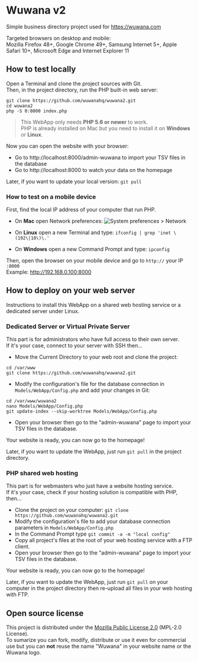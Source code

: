 # Wuwana v2

Simple business directory project used for https://wuwana.com

Targeted browsers on desktop and mobile:  
Mozilla Firefox 48+, Google Chrome 49+, Samsung Internet 5+, Apple Safari 10+, Microsoft Edge and Internet Explorer 11

## How to test locally

Open a Terminal and clone the project sources with Git.  
Then, in the project directory, run the PHP built-in web server:

```
git clone https://github.com/wuwanahq/wuwana2.git
cd wuwana2
php -S 0:8000 index.php
```

> This WebApp only needs **PHP 5.6 or newer** to work.  
> PHP is already installed on Mac but you need to install it on **Windows** or **Linux**.

Now you can open the website with your browser:

- Go to http://localhost:8000/admin-wuwana to import your TSV files in the database
- Go to http://localhost:8000 to watch your data on the homepage

Later, if you want to update your local version: `git pull`

### How to test on a mobile device

First, find the local IP address of your computer that run PHP.

- On **Mac** open Network preferences:
![System preferences > Network](https://cdn.osxdaily.com/wp-content/uploads/2010/11/ip-address-mac.jpg)

- On **Linux** open a new Terminal and type: `ifconfig | grep 'inet \(192\|10\)\.'`
- On **Windows** open a new Command Prompt and type: `ipconfig`

Then, open the browser on your mobile device and go to `http://` your IP `:8000`  
Example: http://192.168.0.100:8000

## How to deploy on your web server

Instructions to install this WebApp on a shared web hosting service or a dedicated server under Linux.

### Dedicated Server or Virtual Private Server

This part is for administrators who have full access to their own server.  
If it's your case, connect to your server with SSH then...

- Move the Current Directory to your web root and clone the project:

```
cd /var/www
git clone https://github.com/wuwanahq/wuwana2.git
```

- Modify the configuration's file for the database connection in `Models/WebApp/Config.php` and add your changes in Git:

```
cd /var/www/wuwana2
nano Models/WebApp/Config.php
git update-index --skip-worktree Models/WebApp/Config.php
```

- Open your browser then go to the "admin-wuwana" page to import your TSV files in the database.

Your website is ready, you can now go to the homepage!

Later, if you want to update the WebApp, just run `git pull` in the project directory.

### PHP shared web hosting

This part is for webmasters who just have a website hosting service.  
If it's your case, check if your hosting solution is compatible with PHP, then...

- Clone the project on your computer: `git clone https://github.com/wuwanahq/wuwana2.git`
- Modify the configuration's file to add your database connection parameters in `Models/WebApp/Config.php`
- In the Command Prompt type `git commit -a -m "local config"`
- Copy all project's files at the root of your web hosting service with a FTP client.
- Open your browser then go to the "admin-wuwana" page to import your TSV files in the database.

Your website is ready, you can now go to the homepage!

Later, if you want to update the WebApp, just run `git pull` on your computer in the project directory then re-upload all files in your web hosting with FTP.

## Open source license

This project is distributed under the [Mozilla Public License 2.0](blob/master/LICENSE) (MPL-2.0 License).  
To sumarize you can fork, modify, distribute or use it even for commercial use but you can **not** reuse the name "Wuwana" in your website name or the Wuwana logo.